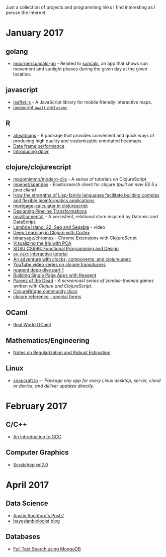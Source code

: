 Just a collection of projects and programming links I find interesting as I peruse the Internet.

# January 2017

## golang

* [mourner/suncalc-go](https://github.com/mourner/suncalc-go) - Related to [suncalc][0], an app that shows sun movement and sunlight phases during the given day at the given location.

## javascript

* [leaflet.js](http://leafletjs.com) - A JavaScript library for mobile friendly interactive maps.
* [javascript `await` and `async`](http://blog.klipse.tech/javascript/2016/12/19/es2017-sleep.html)

## R

* [aheatmaps](https://renozao.github.io/NMF/devel/vignettes/aheatmaps.pdf) - R package that provides convenient and quick ways of producing high quality and customizable annotated heatmaps.
* [Data frame performance](https://cran.rstudio.com/web/packages/dplyr/vignettes/data_frames.html)
* [Introducing dplyr](https://blog.rstudio.org/2014/01/17/introducing-dplyr/)

## clojure/clojurescript

* [magomimmo/modern-cljs](https://github.com/magomimmo/modern-cljs) - A series of tutorials on ClojureScript
* [mpenet/spandex](https://github.com/mpenet/spandex) - Elasticsearch client for clojure _(built on new ES 5.x java client)_
* [How the strengths of Lisp-family languages facilitate building complex and flexible bioinformatics applications](http://bib.oxfordjournals.org/content/early/2016/12/31/bib.bbw130.full)
* [mortgage-calculator in clojurescript](https://github.com/rahulpilani/mort-calc)
* [Designing Pipeline Transformations](https://8thlight.com/blog/damon-kelley/2016/12/07/designing-for-pipeline-transformations.html)
* [mozilla/mentat](https://github.com/mozilla/mentat/tree/master) - A persistent, relational store inspired by Datomic and DataScript.
* [Lambda Island: 22. Seq and Seqable](https://lambdaisland.com/episodes/clojure-seq-seqable) - video
* [Deep Learning in Clojure with Cortex](http://gigasquidsoftware.com/blog/2016/12/27/deep-learning-in-clojure-with-cortex/)
* [binaryage/chromex](https://github.com/binaryage/chromex) - Chrome Extensions with ClojureScript
* [Visualizing the Iris with PCA](https://gist.github.com/hswick/83f338107a9fb72082a0131e147b35ed)
* [SDSU CS696: Functional Programming and Design](http://www.eli.sdsu.edu/courses/fall15/cs696/notes/index.html)
* [`om.next` interactive tutorial](http://read.klipse.tech/om-next-interactive-tutorial/)
* [An adventure with clocks, components, and clojure.spec](http://spootnik.org/entries/2017/01/09_an-adventure-with-clocks-component-and.html)
* [YouTube video series on clojure transducers](https://www.youtube.com/watch?v=WkHdqg_DBBs&list=PLhi8pL3xn1OTfhjnIHmokYjKzLSBtYu8-)
* [reagent deep dive part 1](https://timothypratley.blogspot.ca/2017/01/reagent-deep-dive-part-1.html)
* [Building Single Page Apps with Reagent](https://yogthos.net/posts/2014-07-15-Building-Single-Page-Apps-with-Reagent.html)
* [Parens of the Dead](http://www.parens-of-the-dead.com/) - _A screencast series of zombie-themed games
written with Clojure and ClojureScript._
* [ClojureBridge community docs](https://clojurebridge.github.io/community-docs)
* [clojure reference - special forms](https://clojure.org/references/special_forms)

## OCaml

* [Real World OCaml](https://realworldocaml.org/v1/en/html/index.html)

## Mathematics/Engineering

* [Notes on Regularization and Robust Estimation](http://www.cns.nyu.edu/~david/handouts/regularization.pdf)

## Linux

* [snapcraft.io](http://snapcraft.io/) -- _Package any app for every Linux desktop, server, cloud or device, and deliver updates directly._

# February 2017

## C/C++

* [An Introduction to GCC](http://www.network-theory.co.uk/docs/gccintro/)

## Computer Graphics

* [Scratchapixel2.0](https://www.scratchapixel.com/)

[0]: http://suncalc.net/#/38.8976,-77.0367,17/2017.01.04/13:28

# April 2017

## Data Science

* [Austin Rochford's Posts'](http://austinrochford.com/posts.html)
* [bayesianbiologist blog](https://bayesianbiologist.com/)

## Databases

* [Full Text Search using MongoDB](https://steamlayers.com/full-text-search-using-mongodb/)
